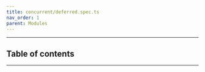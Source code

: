 ```yaml
---
title: concurrent/deferred.spec.ts
nav_order: 1
parent: Modules
---
```


---

<h2 class="text-delta">Table of contents</h2>

---
